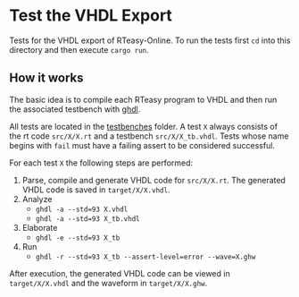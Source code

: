# Test the VHDL Export

Tests for the VHDL export of RTeasy-Online. To run the tests first `cd` into this directory and then execute `cargo run`.

## How it works

The basic idea is to compile each RTeasy program to VHDL and then run the associated testbench with [ghdl](https://github.com/ghdl/ghdl).

All tests are located in the [testbenches](./testbenches) folder. A test `X` always consists of the rt code `src/X/X.rt` and a testbench `src/X/X_tb.vhdl`. Tests whose name begins with `fail` must have a failing assert to be considered successful.

For each test `X` the following steps are performed:

1. Parse, compile and generate VHDL code for `src/X/X.rt`. The generated VHDL code is saved in `target/X/X.vhdl`.
2. Analyze
   - `ghdl -a --std=93 X.vhdl`
   - `ghdl -a --std=93 X_tb.vhdl`
3. Elaborate
   - `ghdl -e --std=93 X_tb`
4. Run
   - `ghdl -r --std=93 X_tb --assert-level=error --wave=X.ghw`

After execution, the generated VHDL code can be viewed in `target/X/X.vhdl` and the waveform in `target/X/X.ghw`.
